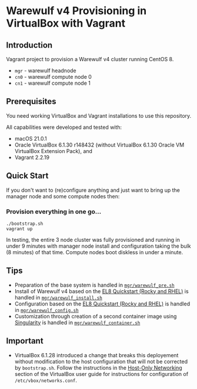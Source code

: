 # Warewulf v4 Provisioning in VirtualBox with Vagrant

## Introduction

Vagrant project to provision a Warewulf v4 cluster running CentOS 8.

- `mgr` - warewulf headnode
- `cn0` - warewulf compute node 0
- `cn1` - warewulf compute node 1

## Prerequisites

You need working VirtualBox and Vagrant installations to use this repository.

All capabilities were developed and tested with:

* macOS 21.0.1
* Oracle VirtualBox 6.1.30 r148432 (without VirtualBox 6.1.30 Oracle VM VirtualBox Extension Pack), and
* Vagrant 2.2.19

## Quick Start

If you don't want to (re)configure anything and just want to bring up the manager node and some compute nodes then:

### Provision everything in one go...

```
./bootstrap.sh
vagrant up
```

In testing, the entire 3 node cluster was fully provisioned and running in under 9 minutes with manager node install and configuration taking the bulk (8 minutes) of that time. Compute nodes boot diskless in under a minute.

## Tips

*   Preparation of the base system is handled in [`mgr/warewulf_pre.sh`](./mgr/warewulf_pre.sh)
*   Install of Warewulf v4 based on the [EL8 Quickstart (Rocky and RHEL)](https://warewulf.hpcng.org/docs/quickstart/el8) is handled in [`mgr/warewulf_install.sh`](./mgr/warewulf_install.sh)
*   Configuration based on the [EL8 Quickstart (Rocky and RHEL)](https://warewulf.hpcng.org/docs/quickstart/el8) is handled in [`mgr/warewulf_config.sh`](./mgr/warewulf_config.sh)
*   Customization through creation of a second container image using [Singularity](https://github.com/hpcng/singularity/) is handled in [`mgr/warewulf_container.sh`](./mgr/warewulf_container.sh)

## Important

*   VirtualBox 6.1.28 introduced a change that breaks this deployement without modification to the host configuration that will not be corrected by `bootstrap.sh`. Follow the instructions in the [Host-Only Networking](https://www.virtualbox.org/manual/ch06.html#network_hostonly) section of the VirtualBox user guide for instructions for configuration of `/etc/vbox/networks.conf`.
